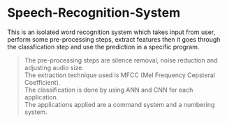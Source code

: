 # Speech-Recognition-System

This is an isolated word recognition system which takes input from user, perform some pre-processing steps, extract features 
then it goes through the classfication step and use the prediction in a specific program.

> The pre-processing steps are silence removal, noise reduction and adjusting audio size. </br>
> The extraction technique used is MFCC (Mel Frequency Cepsteral Coefficient). </br>
> The classification is done by using ANN and CNN for each application. </br>
> The applications applied are a command system and a numbering system. </br>

